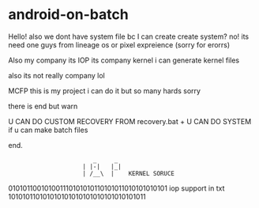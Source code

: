 # android-on-batch
Hello! also we dont have system file bc I can create create system? no! its need one guys from lineage os or pixel expreience (sorry for erorrs)

Also my company its IOP its company kernel i can generate kernel files

also its not really company lol

MCFP this is my project i can do it but so many hards sorry

there is end but warn

U CAN DO CUSTOM RECOVERY FROM recovery.bat + U CAN DO SYSTEM if u can make batch files

end.








                            _     _
                         | |-|   |_| 
                         | /__\  |    KERNEL SORUCE




010101100101001110101010110101011010101010101 iop support in txt 101010110101010101010101010101010101011 
